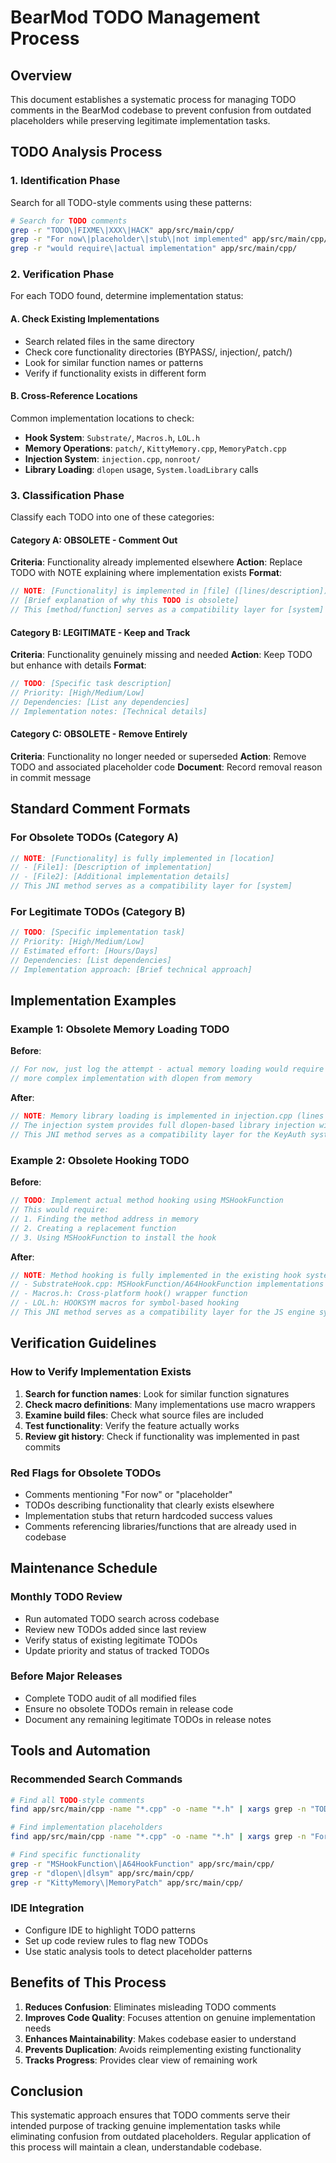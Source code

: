 # BearMod TODO Management Process

## Overview
This document establishes a systematic process for managing TODO comments in the BearMod codebase to prevent confusion from outdated placeholders while preserving legitimate implementation tasks.

## TODO Analysis Process

### 1. Identification Phase
Search for all TODO-style comments using these patterns:
```bash
# Search for TODO comments
grep -r "TODO\|FIXME\|XXX\|HACK" app/src/main/cpp/
grep -r "For now\|placeholder\|stub\|not implemented" app/src/main/cpp/
grep -r "would require\|actual implementation" app/src/main/cpp/
```

### 2. Verification Phase
For each TODO found, determine implementation status:

#### A. Check Existing Implementations
- Search related files in the same directory
- Check core functionality directories (BYPASS/, injection/, patch/)
- Look for similar function names or patterns
- Verify if functionality exists in different form

#### B. Cross-Reference Locations
Common implementation locations to check:
- **Hook System**: `Substrate/`, `Macros.h`, `LOL.h`
- **Memory Operations**: `patch/`, `KittyMemory.cpp`, `MemoryPatch.cpp`
- **Injection System**: `injection.cpp`, `nonroot/`
- **Library Loading**: `dlopen` usage, `System.loadLibrary` calls

### 3. Classification Phase
Classify each TODO into one of these categories:

#### Category A: OBSOLETE - Comment Out
**Criteria**: Functionality already implemented elsewhere
**Action**: Replace TODO with NOTE explaining where implementation exists
**Format**:
```cpp
// NOTE: [Functionality] is implemented in [file] ([lines/description])
// [Brief explanation of why this TODO is obsolete]
// This [method/function] serves as a compatibility layer for [system]
```

#### Category B: LEGITIMATE - Keep and Track
**Criteria**: Functionality genuinely missing and needed
**Action**: Keep TODO but enhance with details
**Format**:
```cpp
// TODO: [Specific task description]
// Priority: [High/Medium/Low]
// Dependencies: [List any dependencies]
// Implementation notes: [Technical details]
```

#### Category C: OBSOLETE - Remove Entirely
**Criteria**: Functionality no longer needed or superseded
**Action**: Remove TODO and associated placeholder code
**Document**: Record removal reason in commit message

## Standard Comment Formats

### For Obsolete TODOs (Category A)
```cpp
// NOTE: [Functionality] is fully implemented in [location]
// - [File1]: [Description of implementation]
// - [File2]: [Additional implementation details]
// This JNI method serves as a compatibility layer for [system]
```

### For Legitimate TODOs (Category B)
```cpp
// TODO: [Specific implementation task]
// Priority: [High/Medium/Low]
// Estimated effort: [Hours/Days]
// Dependencies: [List dependencies]
// Implementation approach: [Brief technical approach]
```

## Implementation Examples

### Example 1: Obsolete Memory Loading TODO
**Before**:
```cpp
// For now, just log the attempt - actual memory loading would require
// more complex implementation with dlopen from memory
```

**After**:
```cpp
// NOTE: Memory library loading is implemented in injection.cpp (lines 160-224)
// The injection system provides full dlopen-based library injection with ptrace
// This JNI method serves as a compatibility layer for the KeyAuth system
```

### Example 2: Obsolete Hooking TODO
**Before**:
```cpp
// TODO: Implement actual method hooking using MSHookFunction
// This would require:
// 1. Finding the method address in memory
// 2. Creating a replacement function
// 3. Using MSHookFunction to install the hook
```

**After**:
```cpp
// NOTE: Method hooking is fully implemented in the existing hook system:
// - SubstrateHook.cpp: MSHookFunction/A64HookFunction implementations
// - Macros.h: Cross-platform hook() wrapper function
// - LOL.h: HOOKSYM macros for symbol-based hooking
// This JNI method serves as a compatibility layer for the JS engine system
```

## Verification Guidelines

### How to Verify Implementation Exists
1. **Search for function names**: Look for similar function signatures
2. **Check macro definitions**: Many implementations use macro wrappers
3. **Examine build files**: Check what source files are included
4. **Test functionality**: Verify the feature actually works
5. **Review git history**: Check if functionality was implemented in past commits

### Red Flags for Obsolete TODOs
- Comments mentioning "For now" or "placeholder"
- TODOs describing functionality that clearly exists elsewhere
- Implementation stubs that return hardcoded success values
- Comments referencing libraries/functions that are already used in codebase

## Maintenance Schedule

### Monthly TODO Review
- Run automated TODO search across codebase
- Review new TODOs added since last review
- Verify status of existing legitimate TODOs
- Update priority and status of tracked TODOs

### Before Major Releases
- Complete TODO audit of all modified files
- Ensure no obsolete TODOs remain in release code
- Document any remaining legitimate TODOs in release notes

## Tools and Automation

### Recommended Search Commands
```bash
# Find all TODO-style comments
find app/src/main/cpp -name "*.cpp" -o -name "*.h" | xargs grep -n "TODO\|FIXME\|XXX"

# Find implementation placeholders
find app/src/main/cpp -name "*.cpp" -o -name "*.h" | xargs grep -n "For now\|placeholder\|not implemented"

# Find specific functionality
grep -r "MSHookFunction\|A64HookFunction" app/src/main/cpp/
grep -r "dlopen\|dlsym" app/src/main/cpp/
grep -r "KittyMemory\|MemoryPatch" app/src/main/cpp/
```

### IDE Integration
- Configure IDE to highlight TODO patterns
- Set up code review rules to flag new TODOs
- Use static analysis tools to detect placeholder patterns

## Benefits of This Process

1. **Reduces Confusion**: Eliminates misleading TODO comments
2. **Improves Code Quality**: Focuses attention on genuine implementation needs
3. **Enhances Maintainability**: Makes codebase easier to understand
4. **Prevents Duplication**: Avoids reimplementing existing functionality
5. **Tracks Progress**: Provides clear view of remaining work

## Conclusion

This systematic approach ensures that TODO comments serve their intended purpose of tracking genuine implementation tasks while eliminating confusion from outdated placeholders. Regular application of this process will maintain a clean, understandable codebase.
